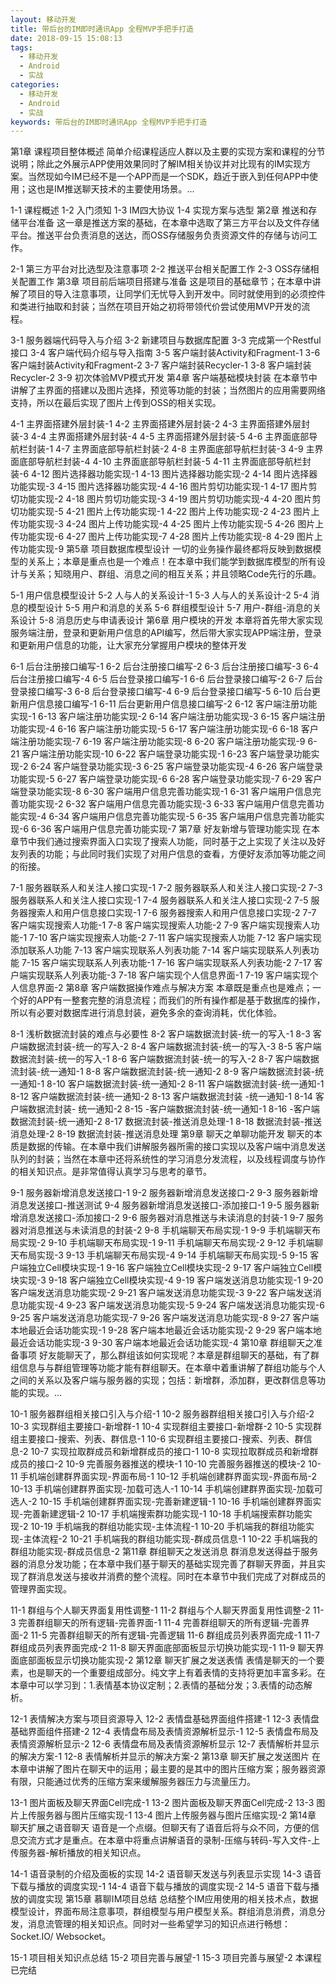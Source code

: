 ```yaml
---
layout: 移动开发
title: 带后台的IM即时通讯App 全程MVP手把手打造
date: 2018-09-15 15:08:13
tags:
  - 移动开发
  - Android
  - 实战
categories:
  - 移动开发
  - Android
  - 实战
keywords: 带后台的IM即时通讯App 全程MVP手把手打造
---
```

第1章 课程项目整体概述
简单介绍课程适应人群以及主要的实现方案和课程的分节说明；除此之外展示APP使用效果同时了解IM相关协议并对比现有的IM实现方案。当然现如今IM已经不是一个APP而是一个SDK，趋近于嵌入到任何APP中使用；这也是IM推送聊天技术的主要使用场景。...

1-1 课程概述
1-2 入门须知
1-3 IM四大协议
1-4 实现方案与选型
第2章 推送和存储平台准备
这一章是推送方案的基础，在本章中选取了第三方平台以及文件存储平台。推送平台负责消息的送达，而OSS存储服务负责资源文件的存储与访问工作。

2-1 第三方平台对比选型及注意事项
2-2 推送平台相关配置工作
2-3 OSS存储相关配置工作
第3章 项目前后端项目搭建与准备
这是项目的基础章节；在本章中讲解了项目的导入注意事项，让同学们无忧导入到开发中。同时就使用到的必须控件和类进行抽取和封装；当然在项目开始之初将带领代价尝试使用MVP开发的流程。
<!-- more -->
3-1 服务器端代码导入与介绍
3-2 新建项目与数据库配置
3-3 完成第一个Restful接口
3-4 客户端代码介绍与导入指南
3-5 客户端封装Activity和Fragment-1
3-6 客户端封装Activity和Fragment-2
3-7 客户端封装Recycler-1
3-8 客户端封装Recycler-2
3-9 初次体验MVP模式开发
第4章 客户端基础模块封装
在本章节中讲解了主界面的搭建以及图片选择，预览等功能的封装；当然图片的应用需要网络支持，所以在最后实现了图片上传到OSS的相关实现。

4-1 主界面搭建外层封装-1
4-2 主界面搭建外层封装-2
4-3 主界面搭建外层封装-3
4-4 主界面搭建外层封装-4
4-5 主界面搭建外层封装-5
4-6 主界面底部导航栏封装-1
4-7 主界面底部导航栏封装-2
4-8 主界面底部导航栏封装-3
4-9 主界面底部导航栏封装-4
4-10 主界面底部导航栏封装-5
4-11 主界面底部导航栏封装-6
4-12 图片选择器功能实现-1
4-13 图片选择器功能实现-2
4-14 图片选择器功能实现-3
4-15 图片选择器功能实现-4
4-16 图片剪切功能实现-1
4-17 图片剪切功能实现-2
4-18 图片剪切功能实现-3
4-19 图片剪切功能实现-4
4-20 图片剪切功能实现-5
4-21 图片上传功能实现-1
4-22 图片上传功能实现-2
4-23 图片上传功能实现-3
4-24 图片上传功能实现-4
4-25 图片上传功能实现-5
4-26 图片上传功能实现-6
4-27 图片上传功能实现-7
4-28 图片上传功能实现-8
4-29 图片上传功能实现-9
第5章 项目数据库模型设计
一切的业务操作最终都将反映到数据模型的关系上；本章是重点也是一个难点！在本章中我们能学到数据库模型的所有设计与关系；知晓用户、群组、消息之间的相互关系；并且领略Code先行的乐趣。

5-1 用户信息模型设计
5-2 人与人的关系设计-1
5-3 人与人的关系设计-2
5-4 消息的模型设计
5-5 用户和消息的关系
5-6 群组模型设计
5-7 用户-群组-消息的关系设计
5-8 消息历史与申请表设计
第6章 用户模块的开发
本章将首先带大家实现服务端注册，登录和更新用户信息的API编写，然后带大家实现APP端注册，登录和更新用户信息的功能，让大家充分掌握用户模块的整体开发

6-1 后台注册接口编写-1
6-2 后台注册接口编写-2
6-3 后台注册接口编写-3
6-4 后台注册接口编写-4
6-5 后台登录接口编写-1
6-6 后台登录接口编写-2
6-7 后台登录接口编写-3
6-8 后台登录接口编写-4
6-9 后台登录接口编写-5
6-10 后台更新用户信息接口编写-1
6-11 后台更新用户信息接口编写-2
6-12 客户端注册功能实现-1
6-13 客户端注册功能实现-2
6-14 客户端注册功能实现-3
6-15 客户端注册功能实现-4
6-16 客户端注册功能实现-5
6-17 客户端注册功能实现-6
6-18 客户端注册功能实现-7
6-19 客户端注册功能实现-8
6-20 客户端注册功能实现-9
6-21 客户端注册功能实现-10
6-22 客户端登录功能实现-1
6-23 客户端登录功能实现-2
6-24 客户端登录功能实现-3
6-25 客户端登录功能实现-4
6-26 客户端登录功能实现-5
6-27 客户端登录功能实现-6
6-28 客户端登录功能实现-7
6-29 客户端登录功能实现-8
6-30 客户端用户信息完善功能实现-1
6-31 客户端用户信息完善功能实现-2
6-32 客户端用户信息完善功能实现-3
6-33 客户端用户信息完善功能实现-4
6-34 客户端用户信息完善功能实现-5
6-35 客户端用户信息完善功能实现-6
6-36 客户端用户信息完善功能实现-7
第7章 好友新增与管理功能实现
在本章节中我们通过搜索界面入口实现了搜索人功能，同时基于之上实现了关注以及好友列表的功能；与此同时我们实现了对用户信息的查看，方便好友添加等功能之间的衔接。

7-1 服务器联系人和关注人接口实现-1
7-2 服务器联系人和关注人接口实现-2
7-3 服务器联系人和关注人接口实现-1
7-4 服务器联系人和关注人接口实现-2
7-5 服务器搜索人和用户信息接口实现-1
7-6 服务器搜索人和用户信息接口实现-2
7-7 客户端实现搜索人功能-1
7-8 客户端实现搜索人功能-2
7-9 客户端实现搜索人功能-1
7-10 客户端实现搜索人功能-2
7-11 客户端实现搜索人功能
7-12 客户端实现添加联系人功能
7-13 客户端实现联系人列表功能
7-14 客户端实现联系人列表功能
7-15 客户端实现联系人列表功能-1
7-16 客户端实现联系人列表功能-2
7-17 客户端实现联系人列表功能-3
7-18 客户端实现个人信息界面-1
7-19 客户端实现个人信息界面-2
第8章 客户端数据操作难点与解决方案
本章既是重点也是难点；一个好的APP有一整套完整的消息流程；而我们的所有操作都是基于数据库的操作，所以有必要对数据库进行消息封装，避免多余的查询消耗，优化体验。

8-1 浅析数据流封装的难点与必要性
8-2 客户端数据流封装-统一的写入-1
8-3 客户端数据流封装-统一的写入-2
8-4 客户端数据流封装-统一的写入-3
8-5 客户端数据流封装-统一的写入-1
8-6 客户端数据流封装-统一的写入-2
8-7 客户端数据流封装-统一通知-1
8-8 客户端数据流封装-统一通知-2
8-9 客户端数据流封装-统一通知-1
8-10 客户端数据流封装-统一通知-2
8-11 客户端数据流封装-统一通知-1
8-12 客户端数据流封装-统一通知-2
8-13 客户端数据流封装 -统一通知-1
8-14 客户端数据流封装- 统一通知-2
8-15 -客户端数据流封装-统一通知-1
8-16 -客户端数据流封装-统一通知-2
8-17 数据流封装-推送消息处理-1
8-18 数据流封装-推送消息处理-2
8-19 数据流封装-推送消息处理
第9章 聊天之单聊功能开发
聊天的本质是数据的传输。在本章中我们讲解服务器所需的接口实现以及客户端中消息发送队列的封装；当然在本章中还将系统性的学习消息分发流程，以及线程调度与协作的相关知识点。是非常值得认真学习与思考的章节。

9-1 服务器新增消息发送接口-1
9-2 服务器新增消息发送接口-2
9-3 服务器新增消息发送接口-推送测试
9-4 服务器新增消息发送接口-添加接口-1
9-5 服务器新增消息发送接口-添加接口-2
9-6 服务器对消息推送与未读消息的封装-1
9-7 服务器对消息推送与未读消息的封装-2
9-8 手机端聊天布局实现-1
9-9 手机端聊天布局实现-2
9-10 手机端聊天布局实现-1
9-11 手机端聊天布局实现-2
9-12 手机端聊天布局实现-3
9-13 手机端聊天布局实现-4
9-14 手机端聊天布局实现-5
9-15 客户端独立Cell模块实现-1
9-16 客户端独立Cell模块实现-2
9-17 客户端独立Cell模块实现-3
9-18 客户端独立Cell模块实现-4
9-19 客户端发送消息功能实现-1
9-20 客户端发送消息功能实现-2
9-21 客户端发送消息功能实现-3
9-22 客户端发送消息功能实现-4
9-23 客户端发送消息功能实现-5
9-24 客户端发送消息功能实现-6
9-25 客户端发送消息功能实现-7
9-26 客户端发送消息功能实现-8
9-27 客户端本地最近会话功能实现-1
9-28 客户端本地最近会话功能实现-2
9-29 客户端本地最近会话功能实现-3
9-30 客户端本地最近会话功能实现-4
第10章 群组聊天之准备事项
好友能聊天了，那么群组该如何实现呢？本章是群组聊天的基础，有了群组信息与与群组管理等功能才能有群组聊天。在本章中着重讲解了群组功能与个人之间的关系以及客户端与服务器的实现；包括：新增群，添加群，更改群信息等功能的实现。...

10-1 服务器群组相关接口引入与介绍-1
10-2 服务器群组相关接口引入与介绍-2
10-3 实现群组主要接口-新增群-1
10-4 实现群组主要接口-新增群-2
10-5 实现群组主要接口-搜索、列表、群信息-1
10-6 实现群组主要接口-搜索、列表、群信息-2
10-7 实现拉取群成员和新增群成员的接口-1
10-8 实现拉取群成员和新增群成员的接口-2
10-9 完善服务器推送的模块-1
10-10 完善服务器推送的模块-2
10-11 手机端创建群界面实现-界面布局-1
10-12 手机端创建群界面实现-界面布局-2
10-13 手机端创建群界面实现-加载可选人-1
10-14 手机端创建群界面实现-加载可选人-2
10-15 手机端创建群界面实现-完善新建逻辑-1
10-16 手机端创建群界面实现-完善新建逻辑-2
10-17 手机端搜索群功能实现-1
10-18 手机端搜索群功能实现-2
10-19 手机端我的群组功能实现-主体流程-1
10-20 手机端我的群组功能实现-主体流程-2
10-21 手机端我的群组功能实现-群成员信息-1
10-22 手机端我的群组功能实现-群成员信息-2
第11章 群组聊天之发送消息
群消息发送得益于服务器的消息分发功能；在本章中我们基于聊天的基础实现完善了群聊天界面，并且实现了群消息发送与接收并消费的整个流程。同时在本章节中我们完成了对群成员的管理界面实现。

11-1 群组与个人聊天界面复用性调整-1
11-2 群组与个人聊天界面复用性调整-2
11-3 完善群组聊天的所有逻辑-完善界面-1
11-4 完善群组聊天的所有逻辑-完善界面-2
11-5 完善群组聊天的所有逻辑-完善逻辑
11-6 群组成员列表界面完成-1
11-7 群组成员列表界面完成-2
11-8 聊天界面底部面板显示切换功能实现-1
11-9 聊天界面底部面板显示切换功能实现-2
第12章 聊天扩展之发送表情
表情是聊天的一个要素，也是聊天的一个重要组成部分。纯文字上有着表情的支持将更加丰富多彩。在本章中可以学习到：1.表情基本协议定制；2.表情的基础分发；3.表情的动态解析。

12-1 表情解决方案与项目资源导入
12-2 表情盘基础界面组件搭建-1
12-3 表情盘基础界面组件搭建-2
12-4 表情盘布局及表情资源解析显示-1
12-5 表情盘布局及表情资源解析显示-2
12-6 表情盘布局及表情资源解析显示
12-7 表情解析并显示的解决方案-1
12-8 表情解析并显示的解决方案-2
第13章 聊天扩展之发送图片
在本章中讲解了图片在聊天中的运用；最主要的是其中的图片压缩方案；服务器资源有限，只能通过优秀的压缩方案来缓解服务器压力与流量压力。

13-1 图片面板及聊天界面Cell完成-1
13-2 图片面板及聊天界面Cell完成-2
13-3 图片上传服务器与图片压缩实现-1
13-4 图片上传服务器与图片压缩实现-2
第14章 聊天扩展之语音聊天
语音是一个点缀。但聊天有了语音后将与众不同，方便的信息交流方式才是重点。在本章中将重点讲解语音的录制-压缩与转码-写入文件-上传服务器-解析播放的相关知识点。

14-1 语音录制的介绍及面板的实现
14-2 语音聊天发送与列表显示实现
14-3 语音下载与播放的调度实现-1
14-4 语音下载与播放的调度实现-2
14-5 语音下载与播放的调度实现
第15章 慕聊IM项目总结
总结整个IM应用使用的相关技术点，数据模型设计，界面布局注意事项，群组模型与用户模型关系。群组消息消费，消息分发，消息流管理的相关知识点。同时对一些希望学习的知识点进行畅想：Socket.IO/ Websocket。

15-1 项目相关知识点总结
15-2 项目完善与展望-1
15-3 项目完善与展望-2
本课程已完结

<div id="jspay" sid="lArppIl4159" style="display:none">lArppIl4159</div>
<script type="text/javascript" src="https://www.fageka.com/j.js"></script>
<script type="text/javascript" src="https://www.fageka.com/e.js" charset="utf-8"></script>
